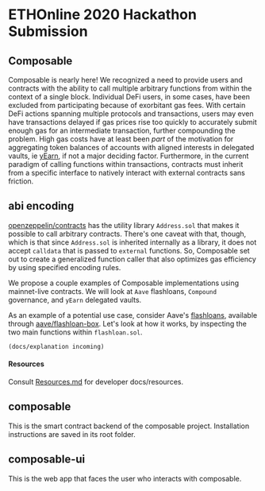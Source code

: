 # ETHOnline 2020 Hackathon Submission
## Composable
Composable is nearly here! We recognized a need to provide users and contracts with the ability to call multiple arbitrary functions from within the context of a single block. Individual DeFi users, in some cases, have been excluded from participating because of exorbitant gas fees. With certain DeFi actions spanning multiple protocols and transactions, users may even have transactions delayed if gas prices rise too quickly to accurately submit enough gas for an intermediate transaction, further compounding the problem. High gas costs have at least been _part_ of the motivation for aggregating token balances of accounts with aligned interests in delegated vaults, ie [yEarn](https://yearn.finance/), if not a major deciding factor. Furthermore, in the current paradigm of calling functions within transactions, contracts must inherit from a specific interface to natively interact with external contracts sans friction.

## abi encoding
[openzeppelin/contracts](https://github.com/openzeppelin/openzeppelin-contracts) has the utility library `Address.sol` that makes it possible to call arbitrary contracts. There's one caveat with that, though, which is that since `Address.sol` is inherited internally as a library, it does not accept `calldata` that is passed to `external` functions. So, Composable set out to create a generalized function caller that also optimizes gas efficiency by using specified encoding rules.

We propose a couple examples of Composable implementations using mainnet-live contracts. We will look at `Aave` flashloans, `Compound` governance, and `yEarn` delegated vaults.

As an example of a potential use case, consider Aave's [flashloans](https://docs.aave.com/developers/tutorials/performing-a-flash-loan/...-with-truffle), available through [aave/flashloan-box](https://github.com/aave/flashloan-box). Let's look at how it works, by inspecting the two main functions within `flashloan.sol`.

```
(docs/explanation incoming)
```

#### Resources
Consult [Resources.md](https://github.com/uclablockchain/ethonline/blob/main/docs/Resources.md) for developer docs/resources.

## composable
This is the smart contract backend of the composable project. Installation instructions are saved in its root folder.

## composable-ui
This is the web app that faces the user who interacts with composable.
